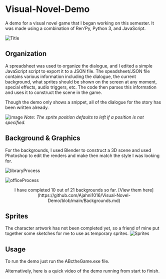 # Visual-Novel-Demo

A demo for a visual novel game that I began working on this semester. It was made using a combination of Ren'Py, Python 3, and JavaScript.

![Title](https://user-images.githubusercontent.com/42648282/119731367-daa17500-be44-11eb-9760-da4f67bbe856.gif)


## Organization
A spreadsheet was used to organize the dialogue, and I edited a simple JavaScript script to export it to a JSON file. The speadsheet/JSON file contains various information including the dialogue, the current background, what sprites should be shown on the screen at any moment, special effects, audio triggers, etc. The code then parses this information and uses it to construct the scene in the game.

Though the demo only shows a snippet, all of the dialogue for the story has been written already.

![image](https://user-images.githubusercontent.com/42648282/119722007-d58af880-be39-11eb-91ed-8d677e87962e.png)
*Note: The sprite position defaults to left if a position is not specified.*


## Background & Graphics
For the backgrounds, I used Blender to construct a 3D scene and used Photoshop to edit the renders and make then match the style I was looking for.

![libraryProcess](https://user-images.githubusercontent.com/42648282/119730796-23a4f980-be44-11eb-99ed-b1cde455c49e.png)

![officeProcess](https://user-images.githubusercontent.com/42648282/119732167-da55a980-be45-11eb-810b-9d4a647148ff.png)

<p align="center">
I have completed 10 out of 21 backgrounds so far. [View them here](https://github.com/Ajahni1016/Visual-Novel-Demo/blob/main/Backgrounds.md)

</p>


## Sprites
The character artwork has not been completed yet, so a friend of mine put together some sketches for me to use as temporary sprites.
![Sprites](https://user-images.githubusercontent.com/42648282/119733658-d6c32200-be47-11eb-9815-6cfa03decf16.gif)


## Usage
To run the demo just run the ABctheGame.exe file.

Alternatively, here is a quick video of the demo running from start to finish.


